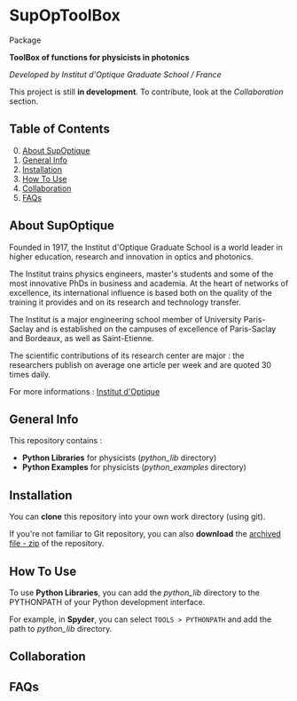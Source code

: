 # SupOpToolBox
Package

**ToolBox of functions for physicists in photonics**

*Developed by Institut d'Optique Graduate School / France*

This project is still **in development**. To contribute, look at the *Collaboration* section.

## Table of Contents
0. [About SupOptique](#about-supoptique)
1. [General Info](#general-info)
2. [Installation](#installation)
3. [How To Use](#how-to-use)
4. [Collaboration](#collaboration)
5. [FAQs](#faqs)

## About SupOptique
Founded in 1917, the Institut d'Optique Graduate School is a world leader in higher education, research and innovation in optics and photonics.

The Institut trains physics engineers, master's students and some of the most innovative PhDs in business and academia.
At the heart of networks of excellence, its international influence is based both on the quality of the training it provides and on its research and technology transfer.

The Institut is a major engineering school member of University Paris-Saclay and is established on the campuses of excellence of Paris-Saclay and Bordeaux, as well as Saint-Etienne.

The scientific contributions of its research center are major : the researchers publish on average one article per week and are quoted 30 times daily.

For more informations : [Institut d'Optique](https://www.institutoptique.fr/en)

## General Info

This repository contains :

- **Python Libraries** for physicists (*python_lib* directory)
- **Python Examples** for physicists (*python_examples* directory)

## Installation

You can **clone** this repository into your own work directory (using git).

If you're not familiar to Git repository, you can also **download** the [archived file - zip](https://github.com/jvillemejane/SupOpToolboxes/archive/refs/heads/main.zip) of the repository.

## How To Use

To use **Python Libraries**, you can add the *python_lib* directory to the PYTHONPATH of your Python development interface. 

For example, in **Spyder**, you can select `TOOLS > PYTHONPATH` and add the path to *python_lib* directory.

## Collaboration


## FAQs

